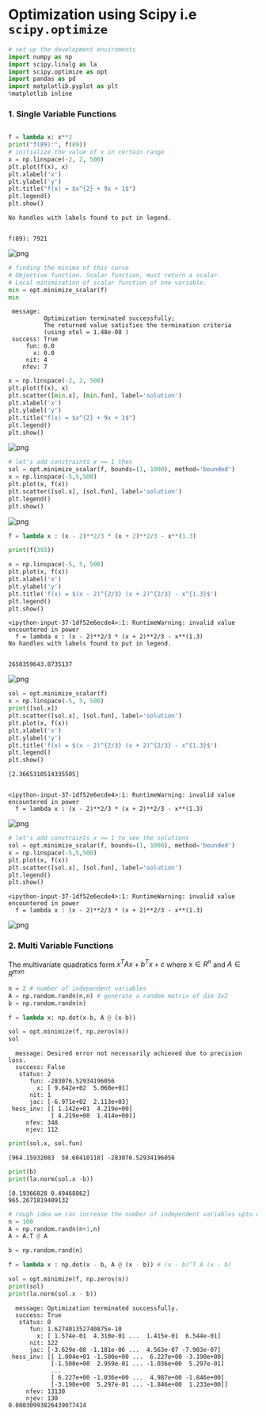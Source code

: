 # Optimization using Scipy i.e `scipy.optimize`


```python
# set up the development enviroments
import numpy as np
import scipy.linalg as la
import scipy.optimize as opt
import pandas as pd
import matplotlib.pyplot as plt
%matplotlib inline
```

### 1. Single Variable Functions


```python

f = lambda x: x**2
print("f(89):", f(89))
# initialize the value of x in certain range 
x = np.linspace(-2, 2, 500)
plt.plot(f(x), x)
plt.xlabel('x')
plt.ylabel('y')
plt.title("f(x) = $x^{2} + 9x + 1$")
plt.legend()
plt.show()
```

    No handles with labels found to put in legend.


    f(89): 7921



    
![png](output_3_2.png)
    



```python
# finding the minima of this curve
# Objective function. Scalar function, must return a scalar.
# Local minimization of scalar function of one variable.
min = opt.minimize_scalar(f)
min
```




     message: 
              Optimization terminated successfully;
              The returned value satisfies the termination criteria
              (using xtol = 1.48e-08 )
     success: True
         fun: 0.0
           x: 0.0
         nit: 4
        nfev: 7




```python
x = np.linspace(-2, 2, 500)
plt.plot(f(x), x)
plt.scatter([min.x], [min.fun], label='solution')
plt.xlabel('x')
plt.ylabel('y')
plt.title("f(x) = $x^{2} + 9x + 1$")
plt.legend()
plt.show()
```


    
![png](output_5_0.png)
    



```python
# let's add constraints x >= 1 then 
sol = opt.minimize_scalar(f, bounds=(1, 1000), method='bounded')
x = np.linspace(-5,5,500)
plt.plot(x, f(x))
plt.scatter([sol.x], [sol.fun], label='solution')
plt.legend()
plt.show()


```


    
![png](output_6_0.png)
    



```python
f = lambda x : (x - 2)**2/3 * (x + 2)**2/3 - x**(1.3)

print(f(393))

x = np.linspace(-5, 5, 500)
plt.plot(x, f(x))
plt.xlabel('x')
plt.ylabel('y')
plt.title('f(x) = $(x - 2)^{2/3} (x + 2)^{2/3} - x^{1.3}$')
plt.legend()
plt.show()
```

    <ipython-input-37-1df52e6ecde4>:1: RuntimeWarning: invalid value encountered in power
      f = lambda x : (x - 2)**2/3 * (x + 2)**2/3 - x**(1.3)
    No handles with labels found to put in legend.


    2650359643.8735137



    
![png](output_7_2.png)
    



```python
sol = opt.minimize_scalar(f)
x = np.linspace(-5, 5, 500)
print([sol.x])
plt.scatter([sol.x], [sol.fun], label='solution')
plt.plot(x, f(x))
plt.xlabel('x')
plt.ylabel('y')
plt.title('f(x) = $(x - 2)^{2/3} (x + 2)^{2/3} - x^{1.3}$')
plt.legend()
plt.show()

```

    [2.3665310514335505]


    <ipython-input-37-1df52e6ecde4>:1: RuntimeWarning: invalid value encountered in power
      f = lambda x : (x - 2)**2/3 * (x + 2)**2/3 - x**(1.3)



    
![png](output_8_2.png)
    



```python
# let's add constraints x >= 1 to see the solutions
sol = opt.minimize_scalar(f, bounds=(1, 1000), method='bounded')
x = np.linspace(-5,5,500)
plt.plot(x, f(x))
plt.scatter([sol.x], [sol.fun], label='solution')
plt.legend()
plt.show()
```

    <ipython-input-37-1df52e6ecde4>:1: RuntimeWarning: invalid value encountered in power
      f = lambda x : (x - 2)**2/3 * (x + 2)**2/3 - x**(1.3)



    
![png](output_9_1.png)
    


### 2. Multi Variable Functions
The multivariate quadratics form $x^T A x + b^T x + c$ where $x \in R^n$ and $A \in R^{mxn}$


```python
n = 2 # number of independent variables
A = np.random.randn(n,n) # generate a random matrix of dim 3x2 
b = np.random.randn(n)

f = lambda x: np.dot(x-b, A @ (x-b))

sol = opt.minimize(f, np.zeros(n))
sol

```




      message: Desired error not necessarily achieved due to precision loss.
      success: False
       status: 2
          fun: -283076.52934196056
            x: [ 9.642e+02  5.060e+01]
          nit: 1
          jac: [-6.971e+02  2.113e+03]
     hess_inv: [[ 1.142e+01  4.219e+00]
                [ 4.219e+00  1.414e+00]]
         nfev: 348
         njev: 112




```python
print(sol.x, sol.fun)

```

    [964.15932083  50.60410118] -283076.52934196056



```python
print(b)
print(la.norm(sol.x -b))

```

    [0.19366828 0.49468862]
    965.2671819409132



```python
# rough idea we can increase the number of independent variables upto certain higher dim
n = 100
A = np.random.randn(n+1,n)
A = A.T @ A

b = np.random.rand(n)

f = lambda x : np.dot(x - b, A @ (x - b)) # (x - b)^T A (x - b)

sol = opt.minimize(f, np.zeros(n))
print(sol)
print(la.norm(sol.x - b))
```

      message: Optimization terminated successfully.
      success: True
       status: 0
          fun: 1.627401352740875e-10
            x: [ 1.574e-01  4.310e-01 ...  1.415e-01  6.544e-01]
          nit: 122
          jac: [-3.629e-08 -1.181e-06 ...  4.563e-07 -7.903e-07]
     hess_inv: [[ 1.004e+01 -1.500e+00 ...  6.227e+00 -3.190e+00]
                [-1.500e+00  2.959e-01 ... -1.036e+00  5.297e-01]
                ...
                [ 6.227e+00 -1.036e+00 ...  4.987e+00 -1.846e+00]
                [-3.190e+00  5.297e-01 ... -1.846e+00  1.233e+00]]
         nfev: 13130
         njev: 130
    0.00030993826439077414



```python


```
